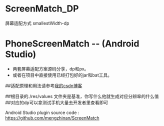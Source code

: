 # ScreenMatch_DP
屏幕适配方式 smallestWidth-dp
# PhoneScreenMatch  --  (Android Studio)
* 两套屏幕适配方案源码分享，dp和px。  
* 或者在项目中直接使用已经打包好的jar和bat工具。  

##适配原理和用法请参考[我的csdn博客](http://blog.csdn.net/fesdgasdgasdg/article/details/52325590 "适配方案详解")

##根目录的./res/values 文件夹是基准，你写什么他就生成对应分辨率的什么值
##对应的dp可以拿测试手机大量去开发者里查看即可

Android Studio plugin source code : https://github.com/mengzhinan/ScreenMatch

